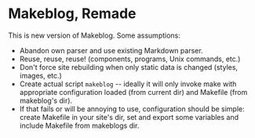# Makeblog, Remade

This is new version of Makeblog. Some assumptions:

- Abandon own parser and use existing Markdown parser.
- Reuse, reuse, reuse! (components, programs, Unix commands, etc.)
- Don't force site rebuilding when only static data is changed (styles, images, etc.)
- Create actual script `makeblog` -- ideally it will only invoke make with appropriate configuration loaded (from current dir) and Makefile (from makeblog's dir).
- If that fails or will be annoying to use, configuration should be simple: create Makefile in your site's dir, set and export some variables and include Makefile from makeblogs dir.